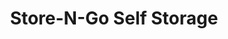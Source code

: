 ---
title: "Store-N-Go Self Storage"
url: /kingsley/store-n-go-self-storage/
shop: storage rental
---